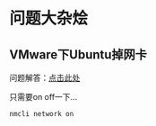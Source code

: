 # 问题大杂烩

## VMware下Ubuntu掉网卡

问题解答：[点击此处](https://askubuntu.com/questions/1075139/ubuntu-18-04-network-icon-disappeared-and-no-internet-access-in-vmware)

只需要on off一下...

``` shell
nmcli network on
```
